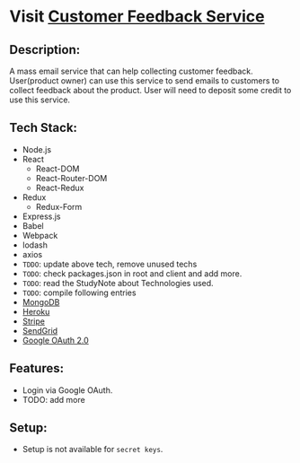 # Visit [Customer Feedback Service](https://email-yw.herokuapp.com)

## Description:
A mass email service that can help collecting customer feedback.
User(product owner) can use this service to send emails to customers to collect feedback about the product. User will need to deposit some credit to use this service.

## Tech Stack:
- Node.js
- React
  - React-DOM
  - React-Router-DOM
  - React-Redux
- Redux
  - Redux-Form
- Express.js
- Babel
- Webpack
- lodash
- axios
- `TDDO`: update above tech, remove unused techs
- `TODO`: check packages.json in root and client and add more.
- `TODO`: read the StudyNote about Technologies used.
- `TODO`: compile following entries
- [MongoDB](https://mlab.com/)
- [Heroku](https://www.heroku.com/home) 
- [Stripe](https://stripe.com)
- [SendGrid](https://sendgrid.com)
- [Google OAuth 2.0](https://developers.google.com/identity/protocols/OAuth2)


## Features:
- Login via Google OAuth.
- TODO: add more

## Setup:
- Setup is not available for `secret keys`.
